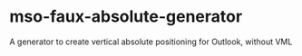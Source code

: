 # mso-faux-absolute-generator
A generator to create vertical absolute positioning for Outlook, without VML
